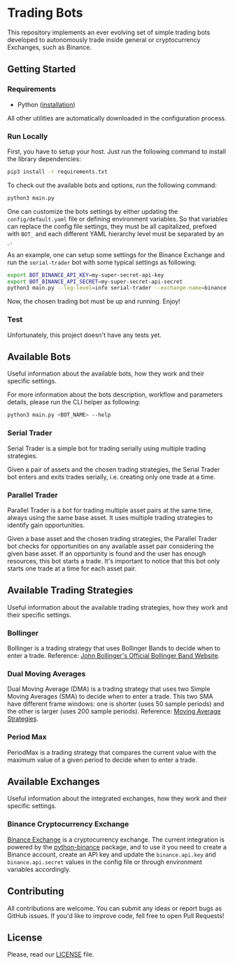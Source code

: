 Trading Bots
============

This repository implements an ever evolving set of simple trading bots
developed to autonomously trade inside general or cryptocurrency Exchanges,
such as Binance.

## Getting Started

### Requirements

- Python ([installation](https://www.python.org/downloads/))

All other utilities are automatically downloaded in the configuration process.

### Run Locally

First, you have to setup your host. Just run the following command to install
the library dependencies:

```sh
pip3 install -r requirements.txt
```

To check out the available bots and options, run the following command:

```sh
python3 main.py
```

One can customize the bots settings by either updating the
`config/default.yaml` file or defining environment variables. So that
variables can replace the config file settings, they must be all capitalized,
prefixed with `BOT_` and each different YAML hierarchy level must be separated
by an `_`.

As an example, one can setup some settings for the Binance Exchange and run the
`serial-trader` bot with some typical settings as following:

```sh
export BOT_BINANCE_API_KEY=my-super-secret-api-key
export BOT_BINANCE_API_SECRET=my-super-secret-api-secret
python3 main.py --log-level=info serial-trader --exchange-name=binance --trading-strategies=bollinger
```

Now, the chosen trading bot must be up and running. Enjoy!

### Test

Unfortunately, this project doesn't have any tests yet.

## Available Bots

Useful information about the available bots, how they work and their specific
settings.

For more information about the bots description, workflow and parameters
details, please run the CLI helper as following:

```sh
python3 main.py <BOT_NAME> --help
```

### Serial Trader

Serial Trader is a simple bot for trading serially using multiple trading
strategies.

Given a pair of assets and the chosen trading strategies, the Serial Trader
bot enters and exits trades serially, i.e. creating only one trade at a time.

### Parallel Trader

Parallel Trader is a bot for trading multiple asset pairs at the same time,
always using the same base asset. It uses multiple trading strategies to
identify gain opportunities.

Given a base asset and the chosen trading strategies, the Parallel Trader
bot checks for opportunities on any available asset pair considering the given
base asset. If an opportunity is found and the user has enough resources, this
bot starts a trade. It's important to notice that this bot only starts one
trade at a time for each asset pair.

## Available Trading Strategies

Useful information about the available trading strategies, how they work and
their specific settings.

### Bollinger

Bollinger is a trading strategy that uses Bollinger Bands to decide when to
enter a trade. Reference: [John Bollinger's Official Bollinger Band Website](https://www.bollingerbands.com).

### Dual Moving Averages

Dual Moving Average (DMA) is a trading strategy that uses two Simple Moving
Averages (SMA) to decide when to enter a trade. This two SMA have different
frame windows: one is shorter (uses 50 sample periods) and the other is larger
(uses 200 sample periods). Reference: [Moving Average Strategies](https://analyzingalpha.com/moving-average#moving-average-strategies).

### Period Max

PeriodMax is a trading strategy that compares the current value with the
maximum value of a given period to decide when to enter a trade.

## Available Exchanges

Useful information about the integrated exchanges, how they work and their
specific settings.

### Binance Cryptocurrency Exchange

[Binance Exchange](https://www.binance.com/) is a cryptocurrency exchange. The
current integration is powered by the [python-binance](https://python-binance.readthedocs.io/)
package, and to use it you need to create a Binance account, create an API key
and update the `binance.api.key` and `binance.api.secret` values in the config
file or through environment variables accordingly.

## Contributing

All contributions are welcome. You can submit any ideas or report bugs as
GitHub issues. If you'd like to improve code, fell free to open Pull Requests!

## License

Please, read our [LICENSE](LICENSE) file.

